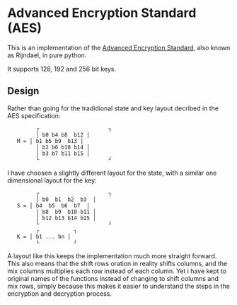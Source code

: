 Advanced Encryption Standard (AES)
=================================

This is an implementation of the [Advanced Encryption
Standard](https://en.wikipedia.org/wiki/Advanced_Encryption_Standard), also known as
Rijndael, in pure python.

It supports 128, 192 and 256 bit keys.


Design
------

Rather than going for the tradidional state and key layout decribed in
the AES specification:

```
         ┌                      ┐
         │ b0 b4 b8  b12 │   
   M = │ b1 b5 b9  b13 │
         │ b2 b6 b10 b14 │
         │ b3 b7 b11 b15 │
         └                      ┘
```

I have choosen a slightly different layout for the state, with a similar one dimensional layout for the key:

```
         ┌                      ┐
         │ b0  b1  b2  b3  │   
   S = │ b4  b5  b6  b7  │
         │ b8  b9  b10 b11 │
         │ b12 b13 b14 b15 │
         └                      ┘
         ┌           ┐
   K = │ b1 ... bn │
         └           ┘
```

A layout like this keeps the implementation much more straight forward.
This also means that the shift rows oration in reality shifts columns, and the
mix columns multiplies each row instead of each column. Yet i have kept to
original names of the functions instead of changing to shift columns and mix
rows, simply because this makes it easier to understand the steps in the
encryption and decryption process.

